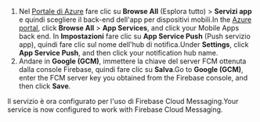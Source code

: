 
1. <span data-ttu-id="5fd23-101">Nel [Portale di Azure](https://portal.azure.com/) fare clic su **Browse All** (Esplora tutto)  > **Servizi app** e quindi scegliere il back-end dell'app per dispositivi mobili.</span><span class="sxs-lookup"><span data-stu-id="5fd23-101">In the [Azure portal](https://portal.azure.com/), click **Browse All** > **App Services**, and click your Mobile Apps back end.</span></span> <span data-ttu-id="5fd23-102">In **Impostazioni** fare clic su **App Service Push** (Push servizio app), quindi fare clic sul nome dell'hub di notifica.</span><span class="sxs-lookup"><span data-stu-id="5fd23-102">Under **Settings**, click **App Service Push**, and then click your notification hub name.</span></span>
2. <span data-ttu-id="5fd23-103">Andare in **Google (GCM)**, immettere la chiave del server FCM ottenuta dalla console Firebase, quindi fare clic su **Salva**.</span><span class="sxs-lookup"><span data-stu-id="5fd23-103">Go to **Google (GCM)**, enter the FCM server key you obtained from the Firebase console, and then click **Save**.</span></span>

<span data-ttu-id="5fd23-104">Il servizio è ora configurato per l'uso di Firebase Cloud Messaging.</span><span class="sxs-lookup"><span data-stu-id="5fd23-104">Your service is now configured to work with Firebase Cloud Messaging.</span></span>

<!-- URLs. -->

<!-- images -->
